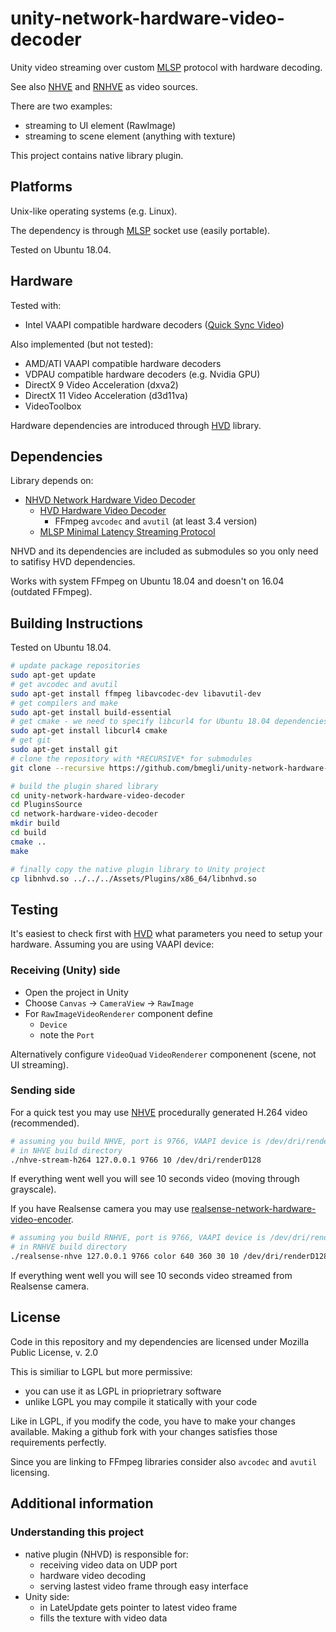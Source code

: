 # unity-network-hardware-video-decoder

Unity video streaming over custom [MLSP](https://github.com/bmegli/minimal-latency-streaming-protocol) protocol with hardware decoding.

See also [NHVE](https://github.com/bmegli/network-hardware-video-encoder) and [RNHVE](https://github.com/bmegli/realsense-network-hardware-video-encoder) as video sources.

There are two examples:
- streaming to UI element (RawImage)
- streaming to scene element (anything with texture)

This project contains native library plugin.

## Platforms 

Unix-like operating systems (e.g. Linux).

The dependency is through [MLSP](https://github.com/bmegli/minimal-latency-streaming-protocol) socket use (easily portable).

Tested on Ubuntu 18.04.

## Hardware

Tested with:
- Intel VAAPI compatible hardware decoders ([Quick Sync Video](https://ark.intel.com/Search/FeatureFilter?productType=processors&QuickSyncVideo=true))

Also implemented (but not tested):
- AMD/ATI VAAPI compatible hardware decoders
- VDPAU compatible hardware decoders (e.g. Nvidia GPU) 
- DirectX 9 Video Acceleration (dxva2)
- DirectX 11 Video Acceleration (d3d11va)
- VideoToolbox

Hardware dependencies are introduced through [HVD](https://github.com/bmegli/hardware-video-decoder) library.

## Dependencies

Library depends on:
- [NHVD Network Hardware Video Decoder](https://github.com/bmegli/network-hardware-video-decoder)
	- [HVD Hardware Video Decoder](https://github.com/bmegli/hardware-video-decoder)
		- FFmpeg `avcodec` and `avutil` (at least 3.4 version)
	- [MLSP Minimal Latency Streaming Protocol](https://github.com/bmegli/minimal-latency-streaming-protocol)

NHVD and its dependencies are included as submodules so you only need to satifisy HVD dependencies.

Works with system FFmpeg on Ubuntu 18.04 and doesn't on 16.04 (outdated FFmpeg).

## Building Instructions

Tested on Ubuntu 18.04.

``` bash
# update package repositories
sudo apt-get update 
# get avcodec and avutil
sudo apt-get install ffmpeg libavcodec-dev libavutil-dev
# get compilers and make 
sudo apt-get install build-essential
# get cmake - we need to specify libcurl4 for Ubuntu 18.04 dependencies problem
sudo apt-get install libcurl4 cmake
# get git
sudo apt-get install git
# clone the repository with *RECURSIVE* for submodules
git clone --recursive https://github.com/bmegli/unity-network-hardware-video-decoder.git

# build the plugin shared library
cd unity-network-hardware-video-decoder
cd PluginsSource
cd network-hardware-video-decoder
mkdir build
cd build
cmake ..
make

# finally copy the native plugin library to Unity project
cp libnhvd.so ../../../Assets/Plugins/x86_64/libnhvd.so
```

## Testing

It's easiest to check first with [HVD](https://github.com/bmegli/hardware-video-decoder) what 
parameters you need to setup your hardware. Assuming you are using VAAPI device:

### Receiving (Unity) side

- Open the project in Unity
- Choose `Canvas` -> `CameraView` -> `RawImage`
- For `RawImageVideoRenderer` component define
	- `Device`
	- note the `Port`

Alternatively configure `VideoQuad` `VideoRenderer` componenent (scene, not UI streaming).

### Sending side

For a quick test you may use [NHVE](https://github.com/bmegli/network-hardware-video-encoder) procedurally generated H.264 video (recommended).

```bash
# assuming you build NHVE, port is 9766, VAAPI device is /dev/dri/renderD128
# in NHVE build directory
./nhve-stream-h264 127.0.0.1 9766 10 /dev/dri/renderD128
```

If everything went well you will see 10 seconds video (moving through grayscale).

If you have Realsense camera you may use [realsense-network-hardware-video-encoder](https://github.com/bmegli/realsense-network-hardware-video-encoder).

```bash
# assuming you build RNHVE, port is 9766, VAAPI device is /dev/dri/renderD128
# in RNHVE build directory
./realsense-nhve 127.0.0.1 9766 color 640 360 30 10 /dev/dri/renderD128
```

If everything went well you will see 10 seconds video streamed from Realsense camera.

## License

Code in this repository and my dependencies are licensed under Mozilla Public License, v. 2.0

This is similiar to LGPL but more permissive:
- you can use it as LGPL in prioprietrary software
- unlike LGPL you may compile it statically with your code

Like in LGPL, if you modify the code, you have to make your changes available.
Making a github fork with your changes satisfies those requirements perfectly.

Since you are linking to FFmpeg libraries consider also `avcodec` and `avutil` licensing.

## Additional information

### Understanding this project

- native plugin (NHVD) is responsible for:
	- receiving video data on UDP port
	- hardware video decoding
	- serving lastest video frame through easy interface
- Unity side:
	- in LateUpdate gets pointer to latest video frame
	- fills the texture with video data

